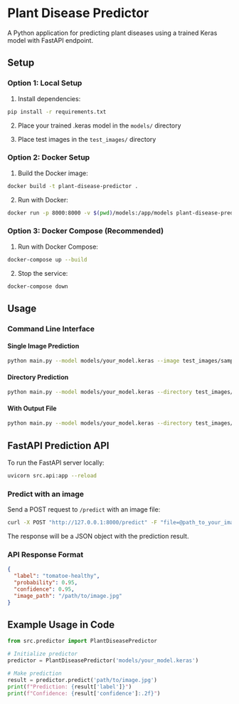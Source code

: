 # Plant Disease Predictor

A Python application for predicting plant diseases using a trained Keras model with FastAPI endpoint.

## Setup

### Option 1: Local Setup

1. Install dependencies:
```bash
pip install -r requirements.txt
```

2. Place your trained .keras model in the `models/` directory

3. Place test images in the `test_images/` directory

### Option 2: Docker Setup

1. Build the Docker image:
```bash
docker build -t plant-disease-predictor .
```

2. Run with Docker:
```bash
docker run -p 8000:8000 -v $(pwd)/models:/app/models plant-disease-predictor
```

### Option 3: Docker Compose (Recommended)

1. Run with Docker Compose:
```bash
docker-compose up --build
```

2. Stop the service:
```bash
docker-compose down
```

## Usage

### Command Line Interface

#### Single Image Prediction
```bash
python main.py --model models/your_model.keras --image test_images/sample.jpg
```

#### Directory Prediction
```bash
python main.py --model models/your_model.keras --directory test_images/
```

#### With Output File
```bash
python main.py --model models/your_model.keras --directory test_images/ --output my_results.txt
```

## FastAPI Prediction API

To run the FastAPI server locally:

```bash
uvicorn src.api:app --reload
```

### Predict with an image

Send a POST request to `/predict` with an image file:

```bash
curl -X POST "http://127.0.0.1:8000/predict" -F "file=@path_to_your_image.jpg"
```

The response will be a JSON object with the prediction result.

### API Response Format

```json
{
  "label": "tomatoe-healthy",
  "probability": 0.95,
  "confidence": 0.95,
  "image_path": "/path/to/image.jpg"
}
```

## Example Usage in Code

```python
from src.predictor import PlantDiseasePredictor

# Initialize predictor
predictor = PlantDiseasePredictor('models/your_model.keras')

# Make prediction
result = predictor.predict('path/to/image.jpg')
print(f"Prediction: {result['label']}")
print(f"Confidence: {result['confidence']:.2f}")
```

